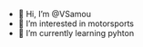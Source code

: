 - 👋 Hi, I’m @VSamou
- 👀 I’m interested in motorsports 
- 🌱 I’m currently learning pyhton


<!---
VSamou/VSamou is a ✨ special ✨ repository because its `README.md` (this file) appears on your GitHub profile.
You can click the Preview link to take a look at your changes.
--->
